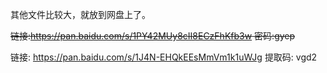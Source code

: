 其他文件比较大，就放到网盘上了。

~~链接:https://pan.baidu.com/s/1PY42MUy8cII8ECzFhKfb3w  密码:gyep~~

链接: https://pan.baidu.com/s/1J4N-EHQkEEsMmVm1k1uWJg 提取码: vgd2
